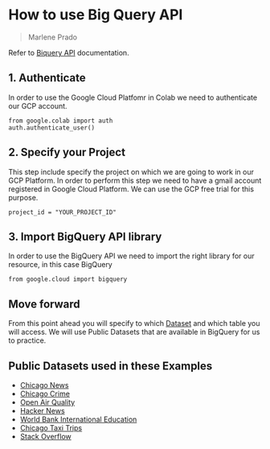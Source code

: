 # How to use Big Query API
>Marlene Prado

Refer to [Biquery API](https://cloud.google.com/bigquery/docs/reference/rest) documentation.

## 1. Authenticate
In order to use the Google Cloud Platfomr in Colab we need to authenticate our GCP account. 

```
from google.colab import auth
auth.authenticate_user()
```

## 2. Specify your Project
This step include specify the project on which we are going to work in our GCP Platform. In order to perform this step we need to have a gmail account registered in Google Cloud Platform. We can use the GCP free trial for this purpose.

```
project_id = "YOUR_PROJECT_ID"
```

## 3. Import BigQuery API library
In order to use the BigQuery API we need to import the right library for our resource, in this case BigQuery

```
from google.cloud import bigquery
```
## Move forward
From this point ahead you will specify to which [Dataset](https://cloud.google.com/bigquery/docs/datasets-introand) and which table you will access. We will use Public Datasets that are available in BigQuery for us to practice.

## Public Datasets used in these Examples

- [Chicago News](https://github.com/mtpradoc/BigQueryAPI/blob/main/01_Access_Dataset_Chicago_Crime.ipynb)
- [Chicago Crime](https://github.com/mtpradoc/BigQueryAPI/blob/main/01_Access_Dataset_Chicago_Crime.ipynb)
- [Open Air Quality](https://github.com/mtpradoc/BigQueryAPI/blob/main/02_Access_Dataset_Open_Air_Quality.ipynb)
- [Hacker News](https://github.com/mtpradoc/BigQueryAPI/blob/main/03_Group_By%2C_Having_Dataset_Hacker_News.ipynb)
- [World Bank International Education](https://github.com/mtpradoc/BigQueryAPI/blob/main/04_Order_By_Dataset_World_Bank_International_Education.ipynb)
- [Chicago Taxi Trips](https://github.com/mtpradoc/BigQueryAPI/blob/main/05_AS_%26_WITH_Dataset_Chicago_Taxi_Trips.ipynb)
- [Stack Overflow](https://github.com/mtpradoc/BigQueryAPI/blob/main/06_JOINING_DATA_Dataset_Stack_Overflow.ipynb)
